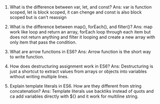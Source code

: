 1) What is the difference between var, let, and const?
Ans: var is function scoped, let is block scoped, it can chenge and const is also block scoped but is can't reassign

2) What is the difference between map(), forEach(), and filter()?
Ans: map work like loop and return an array, forEach loop through each item but does not return anything and filter it looping and create a new array with only item that pass the condition.

3) What are arrow functions in ES6?
Ans: Arrow function is the short way to write function.

4) How does destructuring assignment work in ES6?
Ans: Destructuring is just a shortcut to extract values from arrays or objects into variables without writing multiple lines.

5) Explain template literals in ES6. How are they different from string concatenation?
Ans: Template literals use backtiks instead of quots and ca add variables directly with ${} and it work for multiline string.
